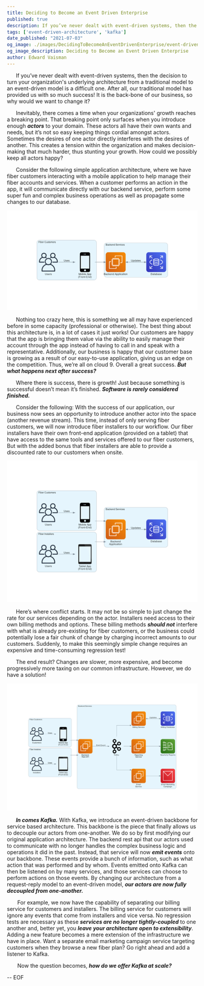 ```yaml
---
title: Deciding to Become an Event Driven Enterprise
published: true
description: If you’ve never dealt with event-driven systems, then the decision to turn your organization's underlying architecture from a traditional model to an event-driven model is a difficult one. Come see if your organization is ready to adopt event driven architectures
tags: ['event-driven-architecture', 'kafka']
date_published: "2021-07-03"
og_image: ./images/DecidingToBecomeAnEventDrivenEnterprise/event-driven-arch.png
og_image_description: Deciding to Become an Event Driven Enterprise
author: Edward Vaisman
---
```


&nbsp;&nbsp;&nbsp;&nbsp;&nbsp;&nbsp;If you’ve never dealt with event-driven systems, then the decision to turn your organization's underlying architecture from a traditional model to an event-driven model is a difficult one. After all, our traditional model has provided us with so much success! It is the back-bone of our business, so why would we want to change it?

&nbsp;&nbsp;&nbsp;&nbsp;&nbsp;&nbsp;Inevitably, there comes a time when your organizations' growth reaches a breaking point. That breaking point only surfaces when you introduce enough ***actors*** to your domain. These actors all have their own wants and needs, but it’s not so easy keeping things cordial amongst actors. Sometimes the desires of one actor directly interferes with the desires of another. This creates a tension within the organization and makes decision-making that much harder, thus stunting your growth. How could we possibly keep all actors happy?

&nbsp;&nbsp;&nbsp;&nbsp;&nbsp;&nbsp;Consider the following simple application architecture, where we have fiber customers interacting with a mobile application to help manage their fiber accounts and services. When a customer performs an action in the app, it will communicate directly with our backend service, perform some super fun and complex business operations as well as propagate some changes to our database.

![Simple Application Architecture](./images/DecidingToBecomeAnEventDrivenEnterprise/simple-arch.png)

&nbsp;&nbsp;&nbsp;&nbsp;&nbsp;&nbsp;Nothing too crazy here, this is something we all may have experienced before in some capacity (professional or otherwise). The best thing about this architecture is, in a lot of cases it just works! Our customers are happy that the app is bringing them value via the ability to easily manage their account through the app instead of having to call in and speak with a representative. Additionally, our business is happy that our customer base is growing as a result of our easy-to-use application, giving us an edge on the competition. Thus, we’re all on cloud 9. Overall a great success. ***But what happens next after success?***

&nbsp;&nbsp;&nbsp;&nbsp;&nbsp;&nbsp;Where there is success, there is growth! Just because something is successful doesn’t mean it’s finished. ***Software is rarely considered finished.*** 

&nbsp;&nbsp;&nbsp;&nbsp;&nbsp;&nbsp;Consider the following: With the success of our application, our business now sees an opportunity to introduce another actor into the space (another revenue stream). This time, instead of only serving fiber customers, we will now introduce fiber installers to our workflow. Our fiber installers have their own front-end application (provided on a tablet) that have access to the same tools and services offered to our fiber customers, But with the added bonus that fiber installers are able to provide a discounted rate to our customers when onsite.

![Simple Application Architecture With Multiple Actors](./images/DecidingToBecomeAnEventDrivenEnterprise/multiple-actors.png)

&nbsp;&nbsp;&nbsp;&nbsp;&nbsp;&nbsp;Here’s where conflict starts. It may not be so simple to just change the rate for our services depending on the actor. Installers need access to their own billing methods and options. These billing methods ***should not*** interfere with what is already pre-existing for fiber customers, or the business could potentially lose a fair chunk of change by charging incorrect amounts to our customers. Suddenly, to make this seemingly simple change requires an expensive and time-consuming regression test!

&nbsp;&nbsp;&nbsp;&nbsp;&nbsp;&nbsp;The end result? Changes are slower, more expensive, and become progressively more taxing on our common infrastructure. However, we do have a solution!

![Event Driven Architecture Example](./images/DecidingToBecomeAnEventDrivenEnterprise/event-driven-arch.png)

&nbsp;&nbsp;&nbsp;&nbsp;&nbsp;&nbsp;***In comes Kafka.*** With Kafka, we introduce an event-driven backbone for service based architecture. This backbone is the piece that finally allows us to decouple our actors from one-another. We do so by first modifying our original application architecture. The backend rest api that our actors used to communicate with no longer handles the complex business logic and operations it did in the past. Instead, that service will now ***emit events*** onto our backbone. These events provide a bunch of information, such as what action that was performed and by whom. Events emitted onto Kafka can then be listened on by many services, and those services can choose to perform actions on those events. By changing our architecture from a request-reply model to an event-driven model, ***our actors are now fully decoupled from one-another.***

&nbsp;&nbsp;&nbsp;&nbsp;&nbsp;&nbsp; For example, we now have the capability of separating our billing service for customers and installers. The billing service for customers will ignore any events that come from installers and vice versa. No regression tests are necessary as these ***services are no longer tightly-coupled*** to one another and, better yet, you ***leave your architecture open to extensibility***. Adding a new feature becomes a mere extension of the infrastructure we have in place. Want a separate email marketing campaign service targeting customers when they browse a new fiber plan? Go right ahead and add a listener to Kafka.

&nbsp;&nbsp;&nbsp;&nbsp;&nbsp;&nbsp; Now the question becomes, ***how do we offer Kafka at scale?***

-- EOF